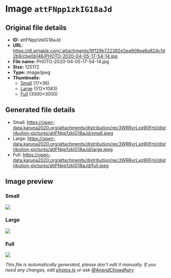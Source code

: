 # Image `attFNpp1zkIG18aJd`

## Original file details

- **ID:** attFNpp1zkIG18aJd
- **URL:** https://dl.airtable.com/.attachments/9f129b722382e2ea908ea6a824c1d2b9/cbe0b146/PHOTO-2020-04-05-17-54-14.jpg
- **File name:** PHOTO-2020-04-05-17-54-14.jpg
- **Size:** 125172
- **Type:** image/jpeg
- **Thumbnails:**
  - [Small](https://dl.airtable.com/.attachmentThumbnails/e908c6b3c8ba65bf7131835678b02127/38429261) (17×36)
  - [Large](https://dl.airtable.com/.attachmentThumbnails/06b7438280a78c3b0bec4215b91409cc/8816cda5) (512×1083)
  - [Full](https://dl.airtable.com/.attachmentThumbnails/ce4c0828d5305d2990d5d692a46c0b35/5e56af0a) (3000×3000)

## Generated file details

- Small: https://open-data.karuna2020.org/attachments/distribution/rec3WRRvrLxq90FmI/distribution-pictures/attFNpp1zkIG18aJd/small.jpeg
- Large: https://open-data.karuna2020.org/attachments/distribution/rec3WRRvrLxq90FmI/distribution-pictures/attFNpp1zkIG18aJd/large.jpeg
- Full: https://open-data.karuna2020.org/attachments/distribution/rec3WRRvrLxq90FmI/distribution-pictures/attFNpp1zkIG18aJd/full.jpeg

## Image preview

### Small

![](https://open-data.karuna2020.org/attachments/distribution/rec3WRRvrLxq90FmI/distribution-pictures/attFNpp1zkIG18aJd/small.jpeg)

### Large

![](https://open-data.karuna2020.org/attachments/distribution/rec3WRRvrLxq90FmI/distribution-pictures/attFNpp1zkIG18aJd/large.jpeg)

### Full

![](https://open-data.karuna2020.org/attachments/distribution/rec3WRRvrLxq90FmI/distribution-pictures/attFNpp1zkIG18aJd/full.jpeg)

_This file is automatically generated, please don't edit it manually. If you need any changes, edit [photos.ts](/photos.ts) or ask [@AnandChowdhary](https://github.com/AnandChowdhary)_

